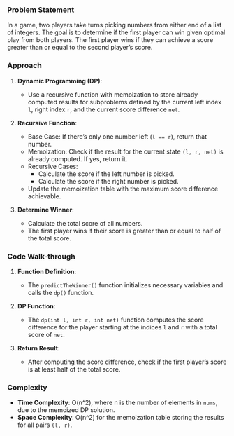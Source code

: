 ### Problem Statement
In a game, two players take turns picking numbers from either end of a list of integers. The goal is to determine if the first player can win given optimal play from both players. The first player wins if they can achieve a score greater than or equal to the second player’s score.

### Approach
1. **Dynamic Programming (DP)**:
   - Use a recursive function with memoization to store already computed results for subproblems defined by the current left index `l`, right index `r`, and the current score difference `net`.

2. **Recursive Function**:
   - Base Case: If there’s only one number left (`l == r`), return that number.
   - Memoization: Check if the result for the current state `(l, r, net)` is already computed. If yes, return it.
   - Recursive Cases:
     - Calculate the score if the left number is picked.
     - Calculate the score if the right number is picked.
   - Update the memoization table with the maximum score difference achievable.

3. **Determine Winner**:
   - Calculate the total score of all numbers.
   - The first player wins if their score is greater than or equal to half of the total score.

### Code Walk-through
1. **Function Definition**:
   - The `predictTheWinner()` function initializes necessary variables and calls the `dp()` function.

2. **DP Function**:
   - The `dp(int l, int r, int net)` function computes the score difference for the player starting at the indices `l` and `r` with a total score of `net`.

3. **Return Result**:
   - After computing the score difference, check if the first player’s score is at least half of the total score.

### Complexity
- **Time Complexity**: O(n^2), where n is the number of elements in `nums`, due to the memoized DP solution.
- **Space Complexity**: O(n^2) for the memoization table storing the results for all pairs `(l, r)`.
